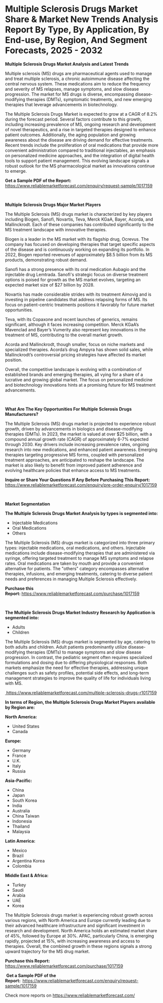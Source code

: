 <p><h1>Multiple Sclerosis Drugs Market Share & Market New Trends Analysis Report By Type, By Application, By End-use, By Region, And Segment Forecasts, 2025 - 2032</h1></p><p><strong>Multiple Sclerosis Drugs Market Analysis and Latest Trends</strong></p>
<p><p>Multiple sclerosis (MS) drugs are pharmaceutical agents used to manage and treat multiple sclerosis, a chronic autoimmune disease affecting the central nervous system. These medications aim to reduce the frequency and severity of MS relapses, manage symptoms, and slow disease progression. The market for MS drugs is diverse, encompassing disease-modifying therapies (DMTs), symptomatic treatments, and new emerging therapies that leverage advancements in biotechnology.</p><p>The Multiple Sclerosis Drugs Market is expected to grow at a CAGR of 8.2% during the forecast period. Several factors contribute to this growth, including increasing prevalence of MS, ongoing research and development of novel therapeutics, and a rise in targeted therapies designed to enhance patient outcomes. Additionally, the aging population and growing awareness about the disease are driving demand for effective treatments. Recent trends include the proliferation of oral medications that provide more convenient administration compared to traditional injectables, an emphasis on personalized medicine approaches, and the integration of digital health tools to support patient management. This evolving landscape signals a robust outlook for the MS pharmacological market as innovations continue to emerge.</p></p>
<p><strong>Get a Sample PDF of the Report:&nbsp;</strong> <a href="https://www.reliablemarketforecast.com/enquiry/request-sample/1017159?utm_campaign=2821&utm_medium=2&utm_source=Github&utm_content=ia&utm_term=08032025&utm_id=multiple-sclerosis-drugs">https://www.reliablemarketforecast.com/enquiry/request-sample/1017159</a></p>
<p>&nbsp;</p>
<p><strong>Multiple Sclerosis Drugs Major Market Players</strong></p>
<p><p>The Multiple Sclerosis (MS) drugs market is characterized by key players including Biogen, Sanofi, Novartis, Teva, Merck KGaA, Bayer, Acorda, and Mallinckrodt. Each of these companies has contributed significantly to the MS treatment landscape with innovative therapies.</p><p>Biogen is a leader in the MS market with its flagship drug, Ocrevus. The company has focused on developing therapies that target specific aspects of the disease and is continuously working on expanding its portfolio. In 2022, Biogen reported revenues of approximately $8.5 billion from its MS products, demonstrating robust demand.</p><p>Sanofi has a strong presence with its oral medication Aubagio and the injectable drug Lemtrada. Sanofi's strategic focus on diverse treatment options is poised for growth as the MS market evolves, targeting an expected market size of $27 billion by 2028.</p><p>Novartis has made considerable strides with its treatment Aimovig and is investing in pipeline candidates that address relapsing forms of MS. Its focus on patient-centric treatments positions it favorably for future market opportunities.</p><p>Teva, with its Copaxone and recent launches of generics, remains significant, although it faces increasing competition. Merck KGaA’s Mavenclad and Bayer’s Vumerity also represent key innovations in the treatment of MS, contributing to the overall market growth.</p><p>Acorda and Mallinckrodt, though smaller, focus on niche markets and specialized therapies. Acorda’s drug Ampyra has shown solid sales, while Mallinckrodt’s controversial pricing strategies have affected its market position.</p><p>Overall, the competitive landscape is evolving with a combination of established brands and emerging therapies, all vying for a share of a lucrative and growing global market. The focus on personalized medicine and biotechnology innovations hints at a promising future for MS treatment advancements.</p></p>
<p>&nbsp;</p>
<p><strong>What Are The Key Opportunities For Multiple Sclerosis Drugs Manufacturers?</strong></p>
<p><p>The Multiple Sclerosis (MS) drugs market is projected to experience robust growth, driven by advancements in biologics and disease-modifying therapies (DMTs). In 2023, the market is valued at over $25 billion, with a compound annual growth rate (CAGR) of approximately 6-7% expected through 2030. Key drivers include increasing prevalence rates, ongoing research into new medications, and enhanced patient awareness. Emerging therapies targeting progressive MS forms, coupled with personalized treatment approaches, are anticipated to reshape the landscape. The market is also likely to benefit from improved patient adherence and evolving healthcare policies that enhance access to MS treatments.</p></p>
<p><strong>Inquire or Share Your Questions If Any Before Purchasing This Report:</strong> <a href="https://www.reliablemarketforecast.com/enquiry/pre-order-enquiry/1017159?utm_campaign=2821&utm_medium=2&utm_source=Github&utm_content=ia&utm_term=08032025&utm_id=multiple-sclerosis-drugs">https://www.reliablemarketforecast.com/enquiry/pre-order-enquiry/1017159</a></p>
<p>&nbsp;</p>
<p><strong>Market Segmentation</strong></p>
<p><strong>The Multiple Sclerosis Drugs Market Analysis by types is segmented into:</strong></p>
<p><ul><li>Injectable Medications</li><li>Oral Medications</li><li>Others</li></ul></p>
<p><p>The Multiple Sclerosis (MS) drugs market is categorized into three primary types: injectable medications, oral medications, and others. Injectable medications include disease-modifying therapies that are administered via syringe, offering targeted treatment to manage MS symptoms and relapse rates. Oral medications are taken by mouth and provide a convenient alternative for patients. The "others" category encompasses alternative therapies, infusions, and emerging treatments, catering to diverse patient needs and preferences in managing Multiple Sclerosis effectively.</p></p>
<p><strong>Purchase this Report:&nbsp;</strong><a href="https://www.reliablemarketforecast.com/purchase/1017159?utm_campaign=2821&utm_medium=2&utm_source=Github&utm_content=ia&utm_term=08032025&utm_id=multiple-sclerosis-drugs">https://www.reliablemarketforecast.com/purchase/1017159</a></p>
<p>&nbsp;</p>
<p><strong>The Multiple Sclerosis Drugs Market Industry Research by Application is segmented into:</strong></p>
<p><ul><li>Adults</li><li>Children</li></ul></p>
<p><p>The Multiple Sclerosis (MS) drugs market is segmented by age, catering to both adults and children. Adult patients predominantly utilize disease-modifying therapies (DMTs) to manage symptoms and slow disease progression. In contrast, the pediatric segment often requires specialized formulations and dosing due to differing physiological responses. Both markets emphasize the need for effective therapies, addressing unique challenges such as safety profiles, potential side effects, and long-term management strategies to improve the quality of life for individuals living with MS.</p></p>
<p><a href="https://www.reliablemarketforecast.com/multiple-sclerosis-drugs-r1017159?utm_campaign=2821&utm_medium=2&utm_source=Github&utm_content=ia&utm_term=08032025&utm_id=multiple-sclerosis-drugs">&nbsp;https://www.reliablemarketforecast.com/multiple-sclerosis-drugs-r1017159</a></p>
<p><strong>In terms of Region, the Multiple Sclerosis Drugs Market Players available by Region are:</strong></p>
<p>
    <p> <strong> North America: </strong>
        <ul>
            <li>United States</li>
            <li>Canada</li>
        </ul>
        </p> 
    <p> <strong> Europe: </strong>
        <ul>
            <li>Germany</li>
            <li>France</li>
            <li>U.K.</li>
            <li>Italy</li>
            <li>Russia</li>
        </ul>
        </p> 
    <p> <strong> Asia-Pacific: </strong>
        <ul>
            <li>China</li>
            <li>Japan</li>
            <li>South Korea</li>
            <li>India</li>
            <li>Australia</li>
            <li>China Taiwan</li>
            <li>Indonesia</li>
            <li>Thailand</li>
            <li>Malaysia</li>
        </ul>
        </p> 
    <p> <strong> Latin America: </strong>
        <ul>
            <li>Mexico</li>
            <li>Brazil</li>
            <li>Argentina Korea</li>
            <li>Colombia</li>
        </ul>
        </p> 
    <p> <strong> Middle East & Africa: </strong>
        <ul>
            <li>Turkey</li>
            <li>Saudi</li>
            <li>Arabia</li>
            <li>UAE</li>
            <li>Korea</li>
        </ul>
    </p>
    </p>
<p><p>The Multiple Sclerosis drugs market is experiencing robust growth across various regions, with North America and Europe currently leading due to their advanced healthcare infrastructure and significant investment in research and development. North America holds an estimated market share of 45%, followed by Europe at 30%. APAC, particularly China, is emerging rapidly, projected at 15%, with increasing awareness and access to therapies. Overall, the combined growth in these regions signals a strong upward trajectory for the MS drug market.</p></p>
<p><strong>Purchase this Report: </strong><a href="https://www.reliablemarketforecast.com/purchase/1017159?utm_campaign=2821&utm_medium=2&utm_source=Github&utm_content=ia&utm_term=08032025&utm_id=multiple-sclerosis-drugs">https://www.reliablemarketforecast.com/purchase/1017159</a></p>
<p>&nbsp;<strong>Get a Sample PDF of the Report:&nbsp;&nbsp;</strong><a href="https://www.reliablemarketforecast.com/enquiry/request-sample/1017159?utm_campaign=2821&utm_medium=2&utm_source=Github&utm_content=ia&utm_term=08032025&utm_id=multiple-sclerosis-drugs">https://www.reliablemarketforecast.com/enquiry/request-sample/1017159</a></p>
<p><strong></strong></p>
<p>Check more reports on <a href="https://www.reliablemarketforecast.com/?utm_campaign=2821&utm_medium=2&utm_source=Github&utm_content=ia&utm_term=08032025&utm_id=multiple-sclerosis-drugs">https://www.reliablemarketforecast.com/</a></p>